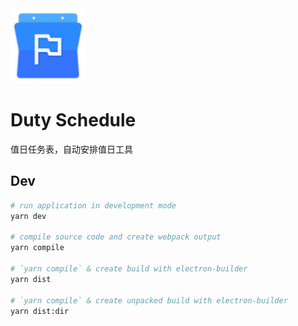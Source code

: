 <div style="text-align: left;">
  <img src="./src/icons/icon.png" width="120px">
</div>

# Duty Schedule

值日任务表，自动安排值日工具

## Dev

```bash
# run application in development mode
yarn dev

# compile source code and create webpack output
yarn compile

# `yarn compile` & create build with electron-builder
yarn dist

# `yarn compile` & create unpacked build with electron-builder
yarn dist:dir
```
